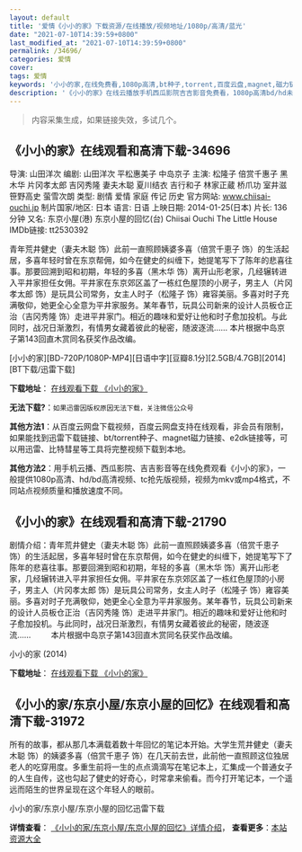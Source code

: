 ```yaml
---
layout: default
title: '爱情《小小的家》下载资源/在线播放/视频地址/1080p/高清/蓝光'
date: "2021-07-10T14:39:59+0800"
last_modified_at: "2021-07-10T14:39:59+0800"
permalink: /34696/
categories: 爱情
cover:
tags: 爱情
keywords: '小小的家,在线免费看,1080p高清,bt种子,torrent,百度云盘,magnet,磁力链,迅雷下载资源'
description: '《小小的家》在线云播放手机西瓜影院吉吉影音免费看，1080p高清bd/hd未删减完整版和tc抢先枪版，mkv/mp4格式，附带bt/torrent种子、magnet/磁力链、百度云盘、网盘资源迅雷下载链接'
---
```


>内容采集生成，如果链接失效，多试几个。


## 《小小的家》在线观看和高清下载-34696

导演: 山田洋次 编剧: 山田洋次 平松惠美子 中岛京子 主演: 松隆子 倍赏千惠子 黑木华 片冈孝太郎 吉冈秀隆 妻夫木聪 夏川结衣 吉行和子 林家正蔵 桥爪功 室井滋 笹野高史 萤雪次朗 类型: 剧情 爱情 家庭 传记 历史 官方网站: www.chiisai-ouchi.jp 制片国家/地区: 日本 语言: 日语 上映日期: 2014-01-25(日本) 片长: 136分钟 又名: 东京小屋(港) 东京小屋的回忆(台) Chiisai Ouchi The Little House IMDb链接: tt2530392

青年荒井健史（妻夫木聪 饰）此前一直照顾姨婆多喜（倍赏千恵子 饰）的生活起居，多喜年轻时曾在东京帮佣，如今在健史的纠缠下，她提笔写下了陈年的悲喜往事。那要回溯到昭和初期，年轻的多喜（黑木华 饰）离开山形老家，几经辗转进入平井家担任女佣。平井家在东京郊区盖了一栋红色屋顶的小房子，男主人（片冈孝太郎 饰）是玩具公司常务，女主人时子（松隆子 饰）雍容美丽。多喜对时子充满敬仰，她更全心全意为平井家服务。某年春节，玩具公司新来的设计人员板仓正治（吉冈秀隆 饰）走进平井家门。相近的趣味和爱好让他和时子愈加投机。与此同时，战况日渐激烈，有情男女藏着彼此的秘密，随波逐流…… 本片根据中岛京子第143回直木赏同名获奖作品改编。


[小小的家][BD-720P/1080P-MP4][日语中字][豆瓣8.1分][2.5GB/4.7GB][2014][BT下载/迅雷下载]

**下载地址**： [在线观看下载 《小小的家》](https://www.btdx8.com/torrent/the_little_house_2014.html) 


**无法下载?**：`如果迅雷因版权原因无法下载，关注微信公众号 `

**其他方法1**：从百度云网盘下载视频，百度云网盘支持在线观看，非会员有限制，如果能找到迅雷下载链接、bt/torrent种子、magnet磁力链接、e2dk链接等，可以用迅雷、比特彗星等工具将完整视频下载到本地。

**其他方法2**：用手机云播、西瓜影院、吉吉影音等在线免费观看《小小的家》，一般提供1080p高清、hd/bd高清视频、tc抢先版视频，视频为mkv或mp4格式，不同站点视频质量和播放速度不同。


## 《小小的家》在线观看和高清下载-21790

剧情介绍：青年荒井健史（妻夫木聪 饰）此前一直照顾姨婆多喜（倍赏千恵子 饰）的生活起居，多喜年轻时曾在东京帮佣，如今在健史的纠缠下，她提笔写下了陈年的悲喜往事。那要回溯到昭和初期，年轻的多喜（黑木华 饰）离开山形老家，几经辗转进入平井家担任女佣。平井家在东京郊区盖了一栋红色屋顶的小房子，男主人（片冈孝太郎 饰）是玩具公司常务，女主人时子（松隆子 饰）雍容美丽。多喜对时子充满敬仰，她更全心全意为平井家服务。某年春节，玩具公司新来的设计人员板仓正治（吉冈秀隆 饰）走进平井家门。相近的趣味和爱好让他和时子愈加投机。与此同时，战况日渐激烈，有情男女藏着彼此的秘密，随波逐流……  　　本片根据中岛京子第143回直木赏同名获奖作品改编。


小小的家 (2014)

**下载地址**： [在线观看下载 《小小的家》](https://www.btbtdy.me/btdy/dy936.html) 


## 《小小的家/东京小屋/东京小屋的回忆》在线观看和高清下载-31972

所有的故事，都从那几本满载着数十年回忆的笔记本开始。大学生荒井健史（妻夫木聪 饰）的姨婆多喜（倍赏千恵子 饰）在几天前去世，此前他一直照顾这位独居老人的吃穿用度。多重生前将一生的点点滴滴写在笔记本上，汇集成一个普通女子的人生自传，这也勾起了健史的好奇心，时常拿来偷看。而今打开笔记本，一个遥远而陌生的世界呈现在这个年轻人的眼前。


小小的家/东京小屋/东京小屋的回忆迅雷下载

**详情查看**： [《小小的家/东京小屋/东京小屋的回忆》详情介绍](/movie/31972/)， **查看更多**：[本站资源大全](/movie/t/all/)

